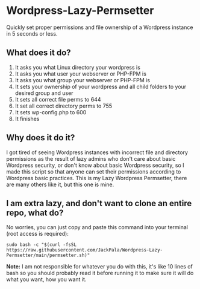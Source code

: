 # Wordpress-Lazy-Permsetter

Quickly set proper permissions and file ownership of a Wordpress instance in 5 seconds or less.

## What does it do?
1. It asks you what Linux directory your wordpress is
2. It asks you what user your webserver or PHP-FPM is
3. It asks you what group your webserver or PHP-FPM is
4. It sets your ownership of your wordpress and all child folders to your desired group and user
5. It sets all correct file perms to 644
6. It set all correct directory perms to 755
7. It sets wp-config.php to 600
8. It finishes

## Why does it do it?

I got tired of seeing Wordpress instances with incorrect file and directory permissions as the result of lazy admins who don't care about basic Wordpress security, or don't know about basic Wordpress security, so I made this script so that anyone can set their permissions according to Wordpress basic practices. This is my Lazy Wordpress Permsetter, there are many others like it, but this one is mine.

## I am extra lazy, and don't want to clone an entire repo, what do?

No worries, you can just copy and paste this command into your terminal (root access is required):

```
sudo bash -c "$(curl -fsSL https://raw.githubusercontent.com/JackPala/Wordpress-Lazy-Permsetter/main/permsetter.sh)"
```

**Note:** I am not responsible for whatever you do with this, it's like 10 lines of bash so you should probably read it before running it to make sure it will do what you want, how you want it. 
